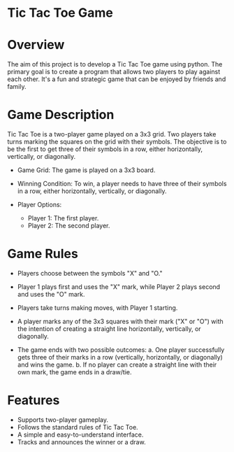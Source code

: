 # Tic Tac Toe Game 

# Overview
The aim of this project is to develop a Tic Tac Toe game using python. The primary goal is to create a program that allows two players to play against each other. It's a fun and strategic game that can be enjoyed by friends and family.

# Game Description
Tic Tac Toe is a two-player game played on a 3x3 grid. Two players take turns marking the squares on the grid with their symbols. The objective is to be the first to get three of their symbols in a row, either horizontally, vertically, or diagonally.

- Game Grid: The game is played on a 3x3 board.

- Winning Condition: To win, a player needs to have three of their symbols in a row, either horizontally, vertically, or diagonally.

- Player Options:

    - Player 1: The first player.
    - Player 2: The second player.

# Game Rules
- Players choose between the symbols "X" and "O."

- Player 1 plays first and uses the "X" mark, while Player 2 plays second and uses the "O" mark.

- Players take turns making moves, with Player 1 starting.

- A player marks any of the 3x3 squares with their mark ("X" or "O") with the intention of creating a straight line horizontally, vertically, or diagonally.

- The game ends with two possible outcomes:
  a. One player successfully gets three of their marks in a row (vertically, horizontally, or diagonally) and wins the game.
  b. If no player can create a straight line with their own mark, the game ends in a draw/tie.

# Features
- Supports two-player gameplay.
- Follows the standard rules of Tic Tac Toe.
- A simple and easy-to-understand interface.
- Tracks and announces the winner or a draw.
